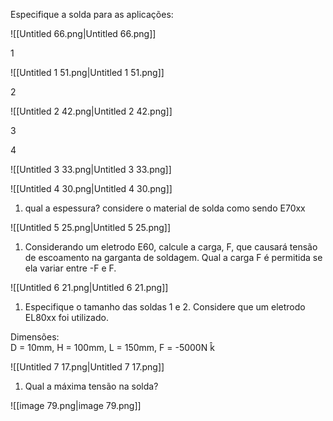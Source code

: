 Especifique a solda para as aplicações:

![[Untitled 66.png|Untitled 66.png]]

1

  

![[Untitled 1 51.png|Untitled 1 51.png]]

2

![[Untitled 2 42.png|Untitled 2 42.png]]

  

3

  

4

![[Untitled 3 33.png|Untitled 3 33.png]]

![[Untitled 4 30.png|Untitled 4 30.png]]

1. qual a espessura? considere o material de solda como sendo E70xx

![[Untitled 5 25.png|Untitled 5 25.png]]

1. Considerando um eletrodo E60, calcule a carga, F, que causará tensão de escoamento na garganta de soldagem. Qual a carga F é permitida se ela variar entre -F e F.

![[Untitled 6 21.png|Untitled 6 21.png]]

1. Especifique o tamanho das soldas 1 e 2. Considere que um eletrodo EL80xx foi utilizado.

Dimensões:  
D = 10mm, H = 100mm, L = 150mm, F = -5000N k̂

  

![[Untitled 7 17.png|Untitled 7 17.png]]

1. Qual a máxima tensão na solda?

![[image 79.png|image 79.png]]